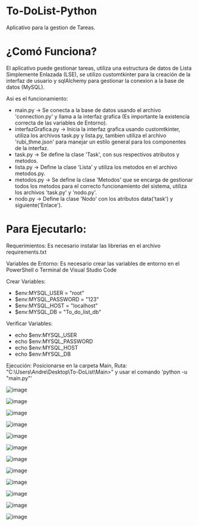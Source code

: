 # To-DoList-Python

Aplicativo para la gestion de Tareas.

# ¿Comó Funciona?

El aplicativo puede gestionar tareas, utiliza una estructura de datos de Lista Simplemente Enlazada (LSE), se utilizo customtkinter para la creación de la interfaz de usuario y sqlAlchemy para gestionar la conexion a la base de datos (MySQL).

Asi es el funcionamiento:
- main.py -> Se conecta a la base de datos usando el archivo 'connection.py' y llama a la interfaz grafica (Es importante la existencia correcta de las variables de Entorno).
- interfazGrafica.py -> Inicia la interfaz grafica usando customtkinter, utiliza los archivos task.py y lista.py, tambien utiliza el archivo 'rubi_thme.json' para manejar un estilo general para los componentes de la interfaz.
- task.py -> Se define la clase 'Task', con sus respectivos atributos y metodos.
- lista.py -> Define la clase 'Lista' y utiliza los metodos en el archivo metodos.py.
- metodos.py -> Se define la clase 'Metodos' que se encarga de gestionar todos los metodos para el correcto funcionamiento del sistema, utiliza los archivos 'task.py' y 'nodo.py'.
- nodo.py -> Define la clase 'Nodo' con los atributos data('task') y siguiente('Enlace').

# Para Ejecutarlo:

Requerimientos:
Es necesario instalar las librerias en el archivo requirements.txt

Variables de Entorno:
Es necesario crear las variables de entorno en el PowerShell o Terminal de Visual Studio Code

Crear Variables:
- $env:MYSQL_USER = "root"
- $env:MYSQL_PASSWORD = "123"
- $env:MYSQL_HOST = "localhost"
- $env:MYSQL_DB = "To_do_list_db"

Verificar Variables:
- echo $env:MYSQL_USER
- echo $env:MYSQL_PASSWORD
- echo $env:MYSQL_HOST
- echo $env:MYSQL_DB

Ejecución:
Posicionarse en la carpeta Main, Ruta: "C:\Users\Andre\Desktop\To-DoList\Main>" y usar el comando 'python -u "main.py"'

![image](https://github.com/user-attachments/assets/03076e97-14dc-4eb8-b3a0-f43a2afdbdcc)

![image](https://github.com/user-attachments/assets/dd5c2902-21f7-4fb9-bc33-4f36e95555b9)

![image](https://github.com/user-attachments/assets/3fb38f56-8edf-4ade-8e90-b70b1ead5bab)

![image](https://github.com/user-attachments/assets/d13c3d7e-9944-4426-b8af-d8512b6aa766)

![image](https://github.com/user-attachments/assets/1dd5c3c0-047f-4212-8697-971666aba81b)

![image](https://github.com/user-attachments/assets/e4de4eab-b4d4-4481-a1c9-6cb05346286e)

![image](https://github.com/user-attachments/assets/d3758028-c9e0-4a3c-803f-e9b6e43fbdca)

![image](https://github.com/user-attachments/assets/969148a8-c594-48db-96da-084933586627)

![image](https://github.com/user-attachments/assets/6db6f8d2-4359-448b-8f20-c02baca165ad)

![image](https://github.com/user-attachments/assets/d71031a3-5cfc-43a7-8cf0-12d3cf2ce3eb)

![image](https://github.com/user-attachments/assets/9bad600d-6f6d-4f50-b058-73ded12c5b9c)

![image](https://github.com/user-attachments/assets/02e24cb0-476b-442f-862b-28ec50b74446)

